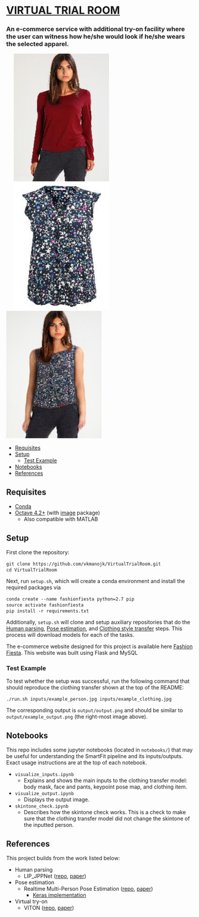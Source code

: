 # [VIRTUAL TRIAL ROOM](https://github.com/vkmanojk/VirtualTrialRoom)
### An e-commerce service with additional try-on facility where the user can witness how he/she would look if he/she wears the selected apparel.

<p float="left">
  <img src="inputs/example_person.jpg" width="256" hspace="20"/>
  <img src="inputs/example_clothing.jpg" width="256" hspace="20"/> 
  <img src="output/example_output.png" width="256"/> 
</p>

* [Requisites](#requisites)
* [Setup](#setup)
  * [Test Example](#test-example)
* [Notebooks](#notebooks)
* [References](#references)


## Requisites

* [Conda](https://conda.io/docs/user-guide/install/index.html)
* [Octave 4.2+](https://www.gnu.org/software/octave/download.html) (with [image](https://octave.sourceforge.io/image/index.html) package)
  * Also compatible with MATLAB

## Setup

First clone the repository:
```
git clone https://github.com/vkmanojk/VirtualTrialRoom.git
cd VirtualTrialRoom
```

Next, run `setup.sh`, which will create a conda environment and install the required packages via
```
conda create --name fashionfiesta python=2.7 pip
source activate fashionfiesta
pip install -r requirements.txt
```
Additionally, `setup.sh` will clone and setup auxiliary repositories that do the [Human parsing](https://github.com/vkmanojk/HumanParsing.git), [Pose estimation](https://github.com/vkmanojk/Pose-Estimation.git), and [Clothing style transfer](https://github.com/vkmanojk/VirtualTrialRoom.git) steps. This process will download models for each of the tasks.

The e-commerce website designed for this project is available here [Fashion Fiesta](https://github.com/vkmanojk/Fashion-Fiesta.git). This website was built using Flask and MySQL

### Test Example

To test whether the setup was successful, run the following command that should reproduce the clothing transfer shown at the top of the README:
```
./run.sh inputs/example_person.jpg inputs/example_clothing.jpg
```
The corresponding output is `output/output.png` and should be similar to `output/example_output.png` (the right-most image above).

## Notebooks

This repo includes some jupyter notebooks (located in `notebooks/`) that may be useful for understanding the SmartFit pipeline and its inputs/outputs. Exact usage instructions are at the top of each notebook.

* `visualize_inputs.ipynb`
  * Explains and shows the main inputs to the clothing transfer model: body mask, face and pants, keypoint pose map, and clothing item.
* `visualize_output.ipynb`
  * Displays the output image.
* `skintone_check.ipynb`
  * Describes how the skintone check works. This is a check to make sure that the clothing transfer model did not change the skintone of the inputted person.

## References

This project builds from the work listed below:

* Human parsing
  * LIP_JPPNet ([repo](https://github.com/Engineering-Course/LIP_JPPNet), [paper](https://arxiv.org/abs/1804.01984))
* Pose estimation
  * Realtime Multi-Person Pose Estimation ([repo](https://github.com/ZheC/Realtime_Multi-Person_Pose_Estimation), [paper](https://arxiv.org/abs/1611.08050))
    * [Keras implementation](https://github.com/michalfaber/keras_Realtime_Multi-Person_Pose_Estimation)
* Virtual try-on
  * VITON ([repo](https://github.com/xthan/VITON), [paper](https://arxiv.org/abs/1711.08447))
